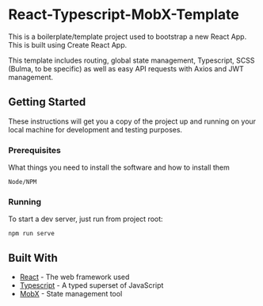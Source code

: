 # React-Typescript-MobX-Template

This is a boilerplate/template project used to bootstrap a new React App. This is built using Create React App.

This template includes routing, global state management, Typescript, SCSS (Bulma, to be specific) as well as easy API requests with Axios and JWT management.

## Getting Started

These instructions will get you a copy of the project up and running on your local machine for development and testing purposes.

### Prerequisites

What things you need to install the software and how to install them

```
Node/NPM
```

### Running

To start a dev server, just run from project root:

```
npm run serve
```

## Built With

* [React](https://reactjs.org/) - The web framework used
* [Typescript](https://www.typescriptlang.org/) - A typed superset of JavaScript
* [MobX](https://mobx.js.org/README.html) - State management tool
